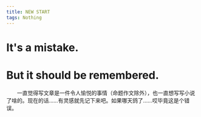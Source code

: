 ```yaml
---
title: NEW START
tags: Nothing
---
```

# It's a mistake.
# But it should be remembered.
　　一直觉得写文章是一件令人愉悦的事情（命题作文除外），也一直想写写小说了啥的。现在的话……有灵感就先记下来吧。如果哪天鸽了……哎毕竟这是个错误。
